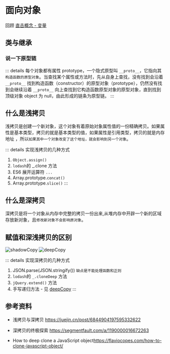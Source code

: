 # 面向对象

回顾 [直击概念 - 变量](../../%E7%9B%B4%E5%87%BB%E6%A6%82%E5%BF%B5/02js/s_js_3-object.md)

## 类与继承

### 说一下原型链

::: details
每个对象都有属性 prototype，一个隐式原型叫 `__proto__`，它指向其`构造函数的原型对象`。当查找某个属性或方法时，先从自身上查找，没有找到会沿着 `__proto__` 找到构造函数（constructor）的原型对象（prototype），仍然没有找到会继续沿着 `__proto__` 向上查找到它构造函数原型对象的原型对象，直到找到顶级对象 object 为 null，由此形成的链条为原型链。
  :::

## 什么是浅拷贝

浅拷贝是创建一个新对象，这个对象有着原始对象属性值的一份精确拷贝。如果属性是基本类型，拷贝的就是基本类型的值，如果属性是引用类型，拷贝的就是内存地址 ，所以`如果其中一个对象改变了这个地址，就会影响到另一个对象`。

::: details 实现浅拷贝的几种方式

1. `Object.assign()`
2. `lodash`的 \_.clone 方法
3. ES6 展开运算符 `...`
4. Array.prototype.`concat()`
5. Array.prototype.`slice()`
   :::

## 什么是深拷贝

深拷贝是将一个对象从内存中完整的拷贝一份出来,从堆内存中开辟一个新的区域存放新对象，且`修改新对象不会影响原对象`。

## 赋值和深浅拷贝的区别

<Image src="/02js/clone1.png" alt="shadowCopy" :inline="false"/>
<Image src="/02js/clone2.png" alt="deepCopy" :inline="false"/>

::: details 实现深拷贝的几种方式

1. JSON.parse(JSON.stringify()) `缺点是不能处理函数和正则`
2. `lodash`的 `_.cloneDeep` 方法
3. `jQuery.extend()` 方法
4. 手写递归方法 - 见 [deepCopy](../../%E7%BC%96%E5%86%99%E4%BB%A3%E7%A0%81/02js/c_js_2-deepcopy/c_js_2-deepcopy.md)
   :::

## 参考资料

- 浅拷贝与深拷贝 <https://juejin.cn/post/6844904197595332622>

- 深拷贝的终极探索 <https://segmentfault.com/a/1190000016672263>

- How to deep clone a JavaScript object<https://flaviocopes.com/how-to-clone-javascript-object/>
